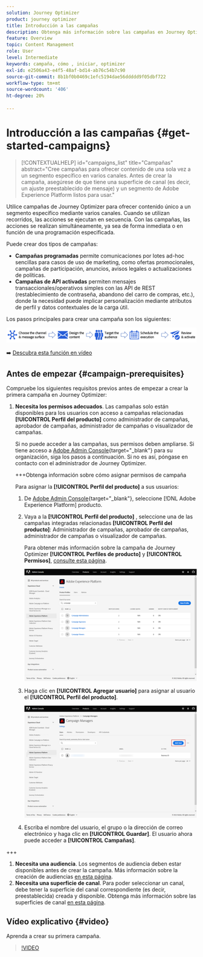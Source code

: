```yaml
---
solution: Journey Optimizer
product: journey optimizer
title: Introducción a las campañas
description: Obtenga más información sobre las campañas en Journey Optimizer
feature: Overview
topic: Content Management
role: User
level: Intermediate
keywords: campaña, cómo , iniciar, optimizer
exl-id: e2506a43-e4f5-48af-bd14-ab76c54b7c90
source-git-commit: 8b1bf0b0469c1efc5194dae56ddddd9f05dbf722
workflow-type: tm+mt
source-wordcount: '406'
ht-degree: 20%

---
```


# Introducción a las campañas {#get-started-campaigns}

>[!CONTEXTUALHELP]
>id="campaigns_list"
>title="Campañas"
>abstract="Cree campañas para ofrecer contenido de una sola vez a un segmento específico en varios canales. Antes de crear la campaña, asegúrese de que tiene una superficie de canal (es decir, un ajuste preestablecido de mensaje) y un segmento de Adobe Experience Platform listos para usar."

Utilice campañas de Journey Optimizer para ofrecer contenido único a un segmento específico mediante varios canales. Cuando se utilizan recorridos, las acciones se ejecutan en secuencia. Con las campañas, las acciones se realizan simultáneamente, ya sea de forma inmediata o en función de una programación especificada.

Puede crear dos tipos de campañas:

* **Campañas programadas** permite comunicaciones por lotes ad-hoc sencillas para casos de uso de marketing, como ofertas promocionales, campañas de participación, anuncios, avisos legales o actualizaciones de políticas.
* **Campañas de API activadas** permiten mensajes transaccionales/operativos simples con las API de REST (restablecimiento de contraseña, abandono del carro de compras, etc.), donde la necesidad puede implicar personalización mediante atributos de perfil y datos contextuales de la carga útil.

Los pasos principales para crear una campaña son los siguientes:

![](assets/create-campaign-process.png)

➡️ [Descubra esta función en vídeo](#video)

## Antes de empezar {#campaign-prerequisites}

Compruebe los siguientes requisitos previos antes de empezar a crear la primera campaña en Journey Optimizer:

1. **Necesita los permisos adecuados**. Las campañas solo están disponibles para los usuarios con acceso a campañas relacionadas **[!UICONTROL Perfil del producto]** como administrador de campañas, aprobador de campañas, administrador de campañas o visualizador de campañas.

   Si no puede acceder a las campañas, sus permisos deben ampliarse. Si tiene acceso a [Adobe Admin Console](https://adminconsole.adobe.com/){target="_blank"} para su organización, siga los pasos a continuación. Si no es así, póngase en contacto con el administrador de Journey Optimizer.

   +++Obtenga información sobre cómo asignar permisos de campaña

   Para asignar la **[!UICONTROL Perfil del producto]** a sus usuarios:

   1. De [Adobe Admin Console](https://adminconsole.adobe.com/){target="_blank"}, seleccione [!DNL Adobe Experience Platform] producto.

   1. Vaya a la **[!UICONTROL Perfil del producto]** , seleccione una de las campañas integradas relacionadas **[!UICONTROL Perfil del producto]**: Administrador de campañas, aprobador de campañas, administrador de campañas o visualizador de campañas.

      Para obtener más información sobre la campaña de Journey Optimizer **[!UICONTROL Perfiles de producto]** y **[!UICONTROL Permisos]**, [consulte esta página](../administration/ootb-product-profiles.md).

      ![](assets/do-not-localize/admin_1.png)

   1. Haga clic en **[!UICONTROL Agregar usuario]** para asignar al usuario el **[!UICONTROL Perfil del producto]**.

      ![](assets/do-not-localize/admin_2.png)

   1. Escriba el nombre del usuario, el grupo o la dirección de correo electrónico y haga clic en **[!UICONTROL Guardar]**.
   El usuario ahora puede acceder a **[!UICONTROL Campañas]**.

+++

1. **Necesita una audiencia**. Los segmentos de audiencia deben estar disponibles antes de crear la campaña. Más información sobre la creación de audiencias [en esta página](../segment/about-segments.md).
1. **Necesita una superficie de canal**. Para poder seleccionar un canal, debe tener la superficie del canal correspondiente (es decir, preestablecida) creada y disponible. Obtenga más información sobre las superficies de canal [en esta página](../configuration/channel-surfaces.md).

## Vídeo explicativo {#video}

Aprenda a crear su primera campaña.

>[!VIDEO](https://video.tv.adobe.com/v/346680?quality=12)
